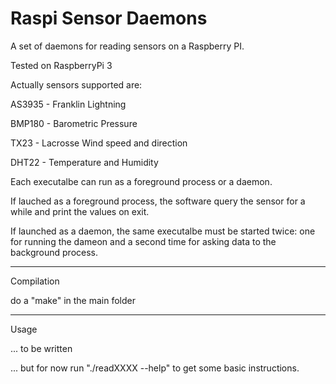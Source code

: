 # Raspi Sensor Daemons
A set of daemons for reading sensors on a Raspberry PI.

Tested on RaspberryPi 3

Actually sensors supported are:

AS3935 - Franklin Lightning

BMP180 - Barometric Pressure

TX23   - Lacrosse Wind speed and direction

DHT22  - Temperature and Humidity

Each executalbe can run as a foreground process or a daemon.

If lauched as a foreground process, the software query the sensor for a while and print the values on exit.

If launched as a daemon, the same executalbe must be started twice: one for running the dameon and a second time for asking data to the background process.

-------------------------------
Compilation

do a "make" in the main folder

-------------------------------
Usage

... to be written

... but for now run "./readXXXX --help" to get some basic instructions.
